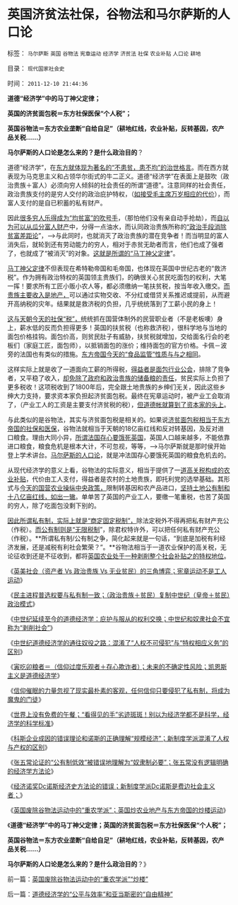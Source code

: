 # 英国济贫法社保，谷物法和马尔萨斯的人口论

标签： `马尔萨斯` `英国` `谷物法` `宪章运动` `经济学` `济贫法` `社保` `农业补贴` `人口论` `耕地` 

目录： `现代国家社会史`

时间： `2011-12-10 21:44:36`

**道德“经济学”中的马丁神父定律；**

**英国的济贫面包税＝东方社保医保“个人税”；**

**英国谷物法＝东方农业垄断“自给自足”（耕地红线，农业补贴，反转基因，农产品关税……）**

**马尔萨斯的人口论是怎么来的？是什么政治目的**？

道德“经济学”，在[东方就体现为著名的“不患贫，患不均”的治世格言](http://blog.sina.com.cn/s/blog_5563a64d0100gfpk.html)。而在西方就表现为马克思主义和占领华尔街式的牛二正义。道德“经济学”在表面上是鼓吹（政治贵族＋富人）必须向穷人倾斜的社会责任的所谓“道德”。注意同样的社会责任，政治贵族支付的是穷人交付的政治庇护特权，（[如接受毛主席万岁相应的代价](../../../2010/4/24/后工业化时代应该从1933年真正开始.md)），而富人支付的是自已积蓄的私有财产。

因此[很多穷人乐得成为“均贫富”的吹号手](../../../2010/2/1/老百姓不是邪恶的免疫体.md)，（那怕他们没有亲自动手抢劫），而[自以为可以从瓜分富人财产](../../../2011/12/5/城市无产者承袭小农意识的仇富亲皇传统文化.md)中，分得一点油水，而认同政治贵族所称的[“政治手段消除贫富差距论](../../../2011/5/30/“消除贫富差距”的福利主义制造贫困.md)”，——>与此同时，也就消灭了政治贵族的潜在竞争者！而当明显的富人消失后，就轮到还有劳动能力的穷人，相对于赤贫无助者而言，他们也成了强者了，也就成了“被消灭”的对象。[这就是所谓的“马丁神父定律](../../../2009/10/13/两千年社稷延寿之九字真言.md)”。

[马丁神父定律](../../../2010/3/20/马丁神父定律：“合法侵犯人权”无赢家.md)不但表现在希特勒帝国和毛帝国，也体现在英国中世纪古老的“救济税”。作为拥有政治特权的英国领主贵族们，的确很关心贫民吃面包的权利，大笔一挥！要求所有工匠小贩小农人等，都必须缴纳一笔扶贫税，按当年收入缴交。[而贵族主要收入是地产，](../../../2011/12/2/英国庄园土地制度和张五常的地租.md)可以通过实物交收、不分红或借贷关系推迟或提前，从而避开高纳税的灾年。结果就是救济税的负担，几乎统统落到了工薪小民的身上！

[这与天朝今天的社保“税”，](../../../2011/9/21/工薪所得税负可能世界第一！计划生育让养老体系崩溃！.md)统统抓在国营体制外的民营职业者（不是老板噢）身上，薪水低的反而负担得更多！英国的扶贫税（也称救济税），很科学地与当地的面包价格挂钩。面包价高，则贫民肚子有威胁，扶贫税就增加，交给面名行会的老板们（家庭工匠，面包师），以抵销面包的涨价；维持面包的官方价格。卡佩－波旁的法国也有类似的措施。[东方帝国今天的“食品监管”性质与与之相同](../../../2011/6/18/食品安全无端恐慌是社会最大危机.md)。

这样实际上就是收了一道面向工薪的所得税，[得益者是面包行业公会](../../../2011/6/12/消费者最能保护自已，供应商最懂得生产什么.md)，排除了竞争者，又平稳了收入，[却免除了政府和政治贵族的储备粮的责任](../../../2008/5/23/赈灾和灾区重建，是政府的责任.md)，贫民实际上负担了更多税收！这项税收到了1800年后，完全跟土地贵族的乡绅们无关，因此这些乡绅大力支持，要求资本家负担起济贫面包税。最终在宪章运动时，被产业工会取消了，（产业工人的工资是主要支付济贫税的税），[但道德帐就算到了资本家的头上](../../../2011/6/10/汤姆叔叔竭斯底里的小屋和丛林.md)。

与此类似的是谷物法，其实与济贫面包税是相关的。如果说[济贫面包税相当于东方帝国的社保和医保](../../../2011/9/21/隔代奴役！通向中世纪地狱的大门向欧美打开.md)，谷物法就相当于天朝的18亿亩红线和反对转基因，及反对进口粮食。理由大同小异，[所谓法国存心要饿死英国](../../../2011/7/12/粮食从来没有危机，土地公有制是农村问题根源.md)，英国人口越来越多，不能依靠进口粮食，粮食危机是根本大计，不可忽视，等等，——>马尔萨斯就是那时侯开始登上学术讲台。[马尔萨斯的人口论](../../../2010/12/25/计划生育正令整个中国社会瓦解.md)，就是冲法国存心要饿死英国的粮食危机去的。

从现代经济学的意义上看，谷物法的实际意义，相当于提供了一[道高关税构成的农业补贴](../../../2011/9/19/历史学派无法证明“高关税是否有用”；.md)，代价由工人支付，得益者是农村的土地贵族，即托利党的选举基础。其形式与[今天的国营农业操纵中央政策，](../../../2011/11/27/粮农系统是最大的国企，“向农村倾斜”与农民无关.md)限制转基因和农产品进口，[坚持土地公有制和十八亿亩红线，如出一辙](../../../2009/1/17/红线危害中国粮食安全：保耕地不如保土壤.md)。单单苦了英国的产业工人，要缴一笔重税，也苦了英国的穷人，除了吃面包没剩下别的。

[因此所谓私有制，实际上就是“商定固定税制”，](../../../2011/10/18/NoPrivateNotax！美国茶党和中国乌有之乡.md)除法定税外不得再把私有财产充公（作税）。[而公有制则是“无限税制](../../../2010/9/2/民主目的是合理税收;公有制就是税收;税负低估.md)”，除君权特许外，可以把任何私有财产充公（作税）。**所谓私有制/公有制之争，简化起来就是一句话，“到底是加税有利经济发展，还是减税有利社会繁荣？”。**谷物法相当于一道农业保护的高关税，无论征收到还是不征收到，都将[英国农业处于一种剥削整个社会补贴之的特权地位](../../../2009/7/22/泥足巨人的垄断是否需要反垄断.md)。

《[英美社会（资产者 Vs 政治贵族 Vs 无业贫民）的三角博弈；宪章运动不是工人运动](../../../2011/12/6/英国宪章运动不是工人运动，而是“反工人”的运动.md)》

《[民主进程普选权要与私有制一致；（政治贵族＋贫民）复制中世纪（皇帝＋贫民）政治模式](../../../2011/12/6/道德经济学复制中世纪（皇帝＋贫民）政治模式.md)》

《[中世纪延续至今的道德经济学：庇护与服从的权利交换；中世纪和奴隶社会不宜称为“剥削社会”](../../../2011/12/8/中世纪延续至今的道德经济学.md)》

《[中世纪道德经济学的通往奴役之路：混淆了“人权不可侵犯”与“特权相应义务”的区别](../../../2011/12/8/中世纪道德经济学的通往奴役之路.md)》

《[寅吃卯粮者＝（信仰过度乐观者＋存心欺诈者）；未来的不确定性风险；凯恩斯主义是道德经济学](../../../2011/12/8/凯恩斯主义是道德经济学.md)》

《[信仰催眠的力量忽视了现实最朴素的客观，任何信仰只要侵犯了私有制，将成为魔鬼的门徒](../../../2011/12/8/信仰催眠的力量：加倍滥发钞票！.md)》

《[世界上没有免费的午餐；“看得见的手”劣迹斑斑！别以为经济学都不是科学，经济学的科学标准](../../../2011/12/9/世界上没有免费的午餐；别以为经济学都不是科学.md)》

《[科斯企业成因的错误理论和诺斯的正确理解“规模经济”；新制度学派混淆了人权与产权的区别](../../../2011/12/9/新制度学派混淆了人权与产权，Dc诺斯理解了科斯的错误.md)》

《[张五常论证的“公有制低效”被错误地理解为“奴隶制必要”；张五常没有逻辑明确的经济学方法论](../../../2011/12/9/根本不存在“张五常的经济学”.md)》

《[经济诺奖Dc诺斯经济史方法论的错误；新制度学派Dc诺斯是费边社会主义者；](../../../2011/12/9/诺贝尔奖Dc诺斯的经济史方法论的错误.md)》

《[英国废除谷物法运动中的“重农学派”；英国炒农业地产与东方帝国的炒楼运动](../../../2011/12/10/英国废除谷物法运动中的“重农学派”“炒楼”.md)》

《**道德“经济学”中的马丁神父定律；英国的济贫面包税＝东方社保医保“个人税”；**

**英国谷物法＝东方农业垄断“自给自足”（耕地红线，农业补贴，反转基因，农产品关税……）**

**马尔萨斯的人口论是怎么来的？是什么政治目的**？》



前一篇：[英国废除谷物法运动中的“重农学派”“炒楼”](../../../2011/12/10/英国废除谷物法运动中的“重农学派”“炒楼”.md)

后一篇：[道德经济学的“公平与效率”和亚当斯密的“自由精神”](../../../2011/12/10/道德经济学的“公平与效率”和亚当斯密的“自由精神”.md)